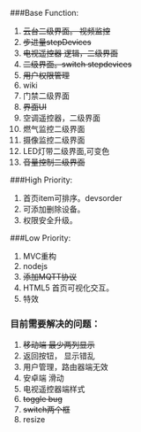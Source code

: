 ###Base Function:
1. ~~云台二级界面。 视频监控~~ 
2. ~~步进量stepDevices~~ 
3. ~~电视遥控器 逻辑，二级界面~~
4. ~~二级界面。switch stepdevices~~
5. ~~用户权限管理~~
6. wiki
7. 门禁二级界面
8. ~~界面UI~~
9. 空调遥控器，二级界面
10. 燃气监控二级界面
11. 摄像监控二级界面
12. LED灯带二级界面,可变色
13. ~~音量控制二级界面~~


###High Priority:
1. 首页item可排序。devsorder
2. 可添加删除设备。
3. 权限安全升级。


###Low Priority:
1. MVC重构
2. nodejs
3. ~~添加MQTT协议~~
4. HTML5 首页可视化交互。
5. 特效

### 目前需要解决的问题：

1. ~~移动端 最少两列显示~~
2. 返回按钮， 显示错乱
3. 用户管理，路由器端无效
4. 安卓端 滑动
5. 电视遥控器端样式
6. ~~toggle bug~~
7. ~~switch两个框~~
8. resize

